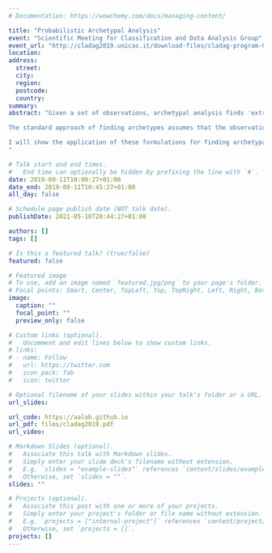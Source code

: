 ```yaml
---
# Documentation: https://wowchemy.com/docs/managing-content/

title: "Probabilistic Archetypal Analysis"
event: "Scientific Meeting for Classification and Data Analysis Group"
event_url: "http://cladag2019.unicas.it/download-files/cladag-program-02.pdf"
location:
address:
  street:
  city:
  region:
  postcode:
  country:
summary:
abstract: "Given a set of observations, archetypal analysis finds 'extreme' examples, i.e., archetypes that represent the observations well. Following the geometric formulation proposed by Cutler and Breiman (1994) this is achieved by approximating the convex hull of the set of observations with the archetypes such that the observations can be explained as convex combinations of the archetypes; an analogy being the colors red, green and blue that can explain the color spectrum as convex combinations of these archetypal colors. Archetypal analysis can be seen as a matrix factorization problem, and is closely related to other 'prototype' finding approaches, e.g., k-means clustering and topic modelling. 

The standard approach of finding archetypes assumes that the observations are real valued, which, unfortunately, is not compatible with many practical situations. For example, one may ask to find archetypal responses for a set of binary questions, or archetypal document given a set of word count vectors of a set of documents.  In this talk, I will revisit archetypal analysis from the basic principles, and discuss a probabilistic framework that accommodates these scenarios, i.e., data types such as integers, categorical, and stochastic vector. This formulation is equivalent to performing archetypal analysis in the continuous parameter space of the probability distribution than in the discrete observation space, and for a range of exponential family distributions, such as Bernoulli, Poisson, and multinomial, the resulting optimization problem can be efficiently solved using majorization-minimization. For categorical variables, e.g., multiple-option questions, I will introduce an extension of this approach to a generative framework using Dirichlet prior over the mixing parameters for which the approximate posterior distribution can be efficiently inferred using variational Bayes', and associated hyperparameters help finding a suitable number of archetypes.  

I will show the application of these formulations for finding archetypal tourists based on binary survey data, archetypal disaster-affected countries based on disaster count data, archetypal customers using German credit data, archetypal images using SUN image attribute data, and archetypal behaviour from Big Five personality data. I will also present an appropriate visualization tool to summarize the archetypal analysis solution, and address some recent developments in this area and some open questions.
"

# Talk start and end times.
#   End time can optionally be hidden by prefixing the line with `#`.
date: 2019-09-11T10:00:27+01:00
date_end: 2019-09-11T10:45:27+01:00
all_day: false

# Schedule page publish date (NOT talk date).
publishDate: 2021-05-10T20:44:27+01:00

authors: []
tags: []

# Is this a featured talk? (true/false)
featured: false

# Featured image
# To use, add an image named `featured.jpg/png` to your page's folder. 
# Focal points: Smart, Center, TopLeft, Top, TopRight, Left, Right, BottomLeft, Bottom, BottomRight.
image:
  caption: ""
  focal_point: ""
  preview_only: false

# Custom links (optional).
#   Uncomment and edit lines below to show custom links.
# links:
# - name: Follow
#   url: https://twitter.com
#   icon_pack: fab
#   icon: twitter

# Optional filename of your slides within your talk's folder or a URL.
url_slides:

url_code: https://aalab.github.io
url_pdf: files/cladag2019.pdf
url_video:

# Markdown Slides (optional).
#   Associate this talk with Markdown slides.
#   Simply enter your slide deck's filename without extension.
#   E.g. `slides = "example-slides"` references `content/slides/example-slides.md`.
#   Otherwise, set `slides = ""`.
slides: ""

# Projects (optional).
#   Associate this post with one or more of your projects.
#   Simply enter your project's folder or file name without extension.
#   E.g. `projects = ["internal-project"]` references `content/project/deep-learning/index.md`.
#   Otherwise, set `projects = []`.
projects: []
---
```

